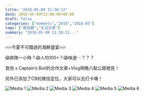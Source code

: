 ```yaml
---
title: "2018-05-09 11:38:12"
date: 2018-05-09T13:00:00+08:00
draft: false
categories: ["moments","2018","2018-05"]
tags: ["朋友圈","生活记录"]
summary: "2018-05-09 11:38:12..."
---
```


🔥🔥今夏不可錯過的海鮮盛宴🔥🔥

😱排隊一小時？😱人均100+？😱味道⋯？？？

食悦 x Captain’s Boil的合作文章+Vlog明晚八點公眾號見！

另外已添加了CB的微信定位，大家可以去打卡嚕！

![Media 1](/Moments/photos/2018-05-09/201805091138120.jpg)
![Media 2](/Moments/photos/2018-05-09/201805091138121.jpg)
![Media 3](/Moments/photos/2018-05-09/201805091138122.jpg)
![Media 4](/Moments/photos/2018-05-09/201805091138123.jpg)
![Media 5](/Moments/photos/2018-05-09/201805091138124.jpg)
![Media 6](/Moments/photos/2018-05-09/201805091138125.jpg)

